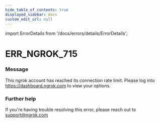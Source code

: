 ```yaml
---
hide_table_of_contents: true
displayed_sidebar: docs
custom_edit_url: null
---
```


import ErrorDetails from '/docs/errors/details/ErrorDetails';

# ERR_NGROK_715

### Message
This ngrok account has reached its connection rate limit. Please log into https://dashboard.ngrok.com to view your options.

### Further help
If you're having trouble resolving this error, please reach out to [support@ngrok.com](mailto:support@ngrok.com?subject=Help%20with%20ERR_NGROK_715)

<ErrorDetails error='err_ngrok_715' />
